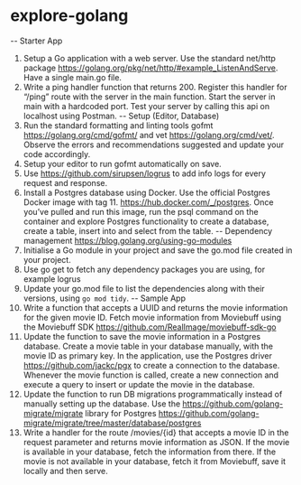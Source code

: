 # explore-golang


-- Starter App
1. Setup a Go application with a web server. Use the standard net/http package https://golang.org/pkg/net/http/#example_ListenAndServe. Have a single main.go file.
2. Write a ping handler function that returns 200. Register this handler for “/ping” route with the server in the main function. Start the server in main with a hardcoded port. Test your server by calling this api on localhost using Postman.
-- Setup (Editor, Database)
1. Run the standard formatting and linting tools gofmt https://golang.org/cmd/gofmt/ and vet https://golang.org/cmd/vet/. Observe the errors and recommendations suggested and update your code accordingly.
2. Setup your editor to run gofmt automatically on save.
3. Use https://github.com/sirupsen/logrus to add info logs for every request and response.
4. Install a Postgres database using Docker. Use the official Postgres Docker image with tag 11. https://hub.docker.com/_/postgres. Once you’ve pulled and run this image, run the psql command on the container and explore Postgres functionality to create a database, create a table, insert into and select from the table.
-- Dependency management
https://blog.golang.org/using-go-modules
1. Initialise a Go module in your project and save the go.mod file created in your project.
2. Use go get to fetch any dependency packages you are using, for example logrus
3. Update your go.mod file to list the dependencies along with their versions, using `go mod tidy`.
-- Sample App
1. Write a function that accepts a UUID and returns the movie information for the given movie ID. Fetch movie information from Moviebuff using the Moviebuff SDK https://github.com/RealImage/moviebuff-sdk-go
2. Update the function to save the movie information in a Postgres database. Create a movie table in your database manually, with the movie ID as primary key. In the application, use the Postgres driver https://github.com/jackc/pgx to create a connection to the database. Whenever the movie function is called, create a new connection and execute a query to insert or update the movie in the database.
3. Update the function to run DB migrations programmatically instead of manually setting up the database. Use the https://github.com/golang-migrate/migrate library for Postgres https://github.com/golang-migrate/migrate/tree/master/database/postgres
4. Write a handler for the route /movies/{id} that accepts a movie ID in the request parameter and returns movie information as JSON. If the movie is available in your database, fetch the information from there. If the movie is not available in your database, fetch it from Moviebuff, save it locally and then serve.